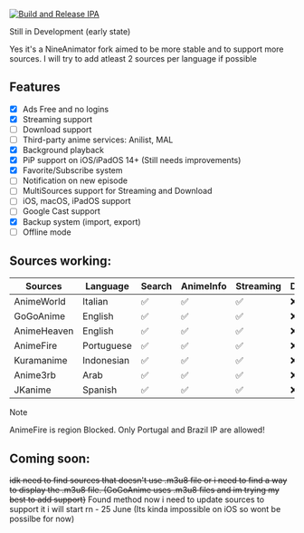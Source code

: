 [![Build and Release IPA](https://github.com/cranci1/AnimeLounge/actions/workflows/build.yml/badge.svg)](https://github.com/cranci1/AnimeLounge/actions/workflows/build.yml)
 
Still in Development (early state)

Yes it's a NineAnimator fork aimed to be more stable and to support more sources. I will try to add atleast 2 sources per language if possible

## Features

- [x] Ads Free and no logins
- [x] Streaming support
- [ ] Download support
- [ ] Third-party anime services: Anilist, MAL
- [x] Background playback
- [x] PiP support on iOS/iPadOS 14+ (Still needs improvements)
- [x] Favorite/Subscribe system
- [ ] Notification on new episode
- [ ] MultiSources support for Streaming and Download
- [ ] iOS, macOS, iPadOS support
- [ ] Google Cast support
- [x] Backup system (import, export)
- [ ] Offline mode

## Sources working:

| Sources                       | Language     | Search     | AnimeInfo  | Streaming | Download |
| ----------------------------- | -----------  | --------   | -------    | --------  | -------- |
| AnimeWorld                    | Italian      | ✅         |  ✅        |   ✅     | :x:       |
| GoGoAnime                     | English      | ✅         |  ✅        |   ✅     | :x:       |
| AnimeHeaven                   | English      | ✅         |  ✅        |   ✅     | :x:       |
| AnimeFire                     | Portuguese   | ✅         |  ✅        |   ✅     | :x:       |
| Kuramanime                    | Indonesian   | ✅         |  ✅        |   ✅     | :x:       |
| Anime3rb                      | Arab         | ✅         |  ✅        |   ✅     | :x:       | 
| JKanime                       | Spanish      | ✅         |  ✅        |   ✅     | :x:       |

> [!Note]
> AnimeFire is region Blocked. Only Portugal and Brazil IP are allowed!

## Coming soon:
 
~~idk need to find sources that doesn't use .m3u8 file or i need to find a way to display the .m3u8 file. (GoGoAnime uses .m3u8 files and im trying my best to add support)~~ Found method now i need to update sources to support it i will start rn - 25 June (Its kinda impossible on iOS so wont be possilbe for now)

